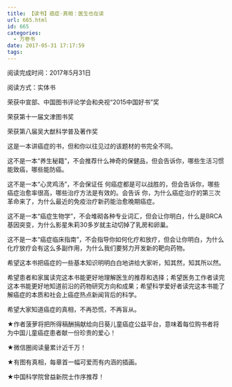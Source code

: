 ```yaml
---
title: 【读书】癌症·真相：医生也在读
url: 665.html
id: 665
categories:
  - 万卷书
date: 2017-05-31 17:17:59
tags:
---
```


阅读完成时间：2017年5月31日

阅读方式：实体书

  

荣获中宣部、中国图书评论学会和央视“2015中国好书”奖

荣获第十一届文津图书奖

荣获第八届吴大猷科学普及著作奖

这是一本讲癌症的书，但和你以往见过的该题材的书完全不同。

这不是一本“养生秘籍”，不会推荐什么神奇的保健品，但会告诉你，哪些生活习惯能致癌，哪些能防癌。

这不是一本“心灵鸡汤”，不会保证任 何癌症都是可以战胜的，但会告诉你，哪些癌症治愈率很高，哪些治疗方法是有效的。会告诉 你，为什么癌症治疗的第三次革命来了，为什么最近的免疫治疗新药能治愈晚期癌症。

这不是一本“癌症生物学”，不会堆砌各种专业词汇，但会让你明白，什么是BRCA基因突变，为什么影星朱莉30多岁就主动切掉了乳房和卵巢。

这不是一本“癌症临床指南”，不会指导你如何化疗和放疗，但会让你明白，为什么化疗放疗会有这么多副作用，为什么我们要努力开发新的靶向药物。

希望这本书把癌症的一些基本知识明明白白地讲给大家听，知其然，知其所以然。

希望患者和家属读完这本书能更好地理解医生的推荐和选择；希望医务工作者读完这本书能更好地知道前沿的药物研究方向和成果；希望科学爱好者读完这本书能了解癌症的本质和社会上癌症热点新闻背后的科学。

希望大家知道癌症的真相，不再恐慌，不再盲从。

★作者菠萝将把所得稿酬捐献给向日葵儿童癌症公益平台，意味着每位购书者将为中国儿童癌症患者献一份珍贵的爱心！

★微信圈阅读量累计近千万！

★有图有真相，每章首一幅可爱而有内涵的插画。

★中国科学院曾益新院士作序推荐！